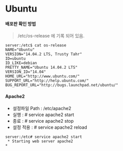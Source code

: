 # Ubuntu
#### 배포판 확인 방법
> /etc/os-release 에 기록 되어 있음.

```
server:/etc$ cat os-release
NAME="Ubuntu"
VERSION="14.04.2 LTS, Trusty Tahr"
ID=ubuntu
ID_LIKE=debian
PRETTY_NAME="Ubuntu 14.04.2 LTS"
VERSION_ID="14.04"
HOME_URL="http://www.ubuntu.com/"
SUPPORT_URL="http://help.ubuntu.com/"
BUG_REPORT_URL="http://bugs.launchpad.net/ubuntu/"
```
#### Apache2
* 설정파일 Path : /etc/apache2
* 실행 : # service apache2 start
* 종료 : # service apache2 stop
* 설정 적용 : # service apache2 reload

```
server:/etc# service apache2 start
 * Starting web server apache2                                                                                             *
```
